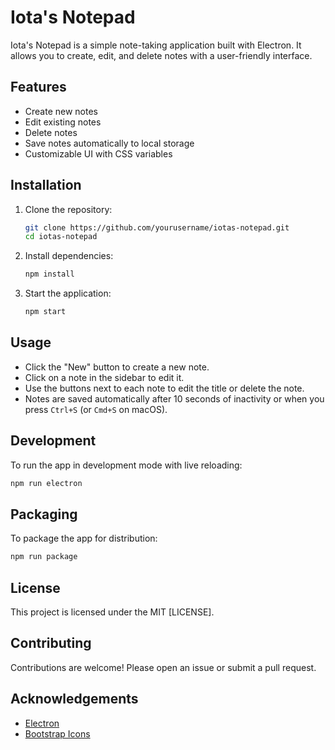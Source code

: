 # Iota's Notepad

Iota's Notepad is a simple note-taking application built with Electron. It allows you to create, edit, and delete notes with a user-friendly interface.

## Features

- Create new notes
- Edit existing notes
- Delete notes
- Save notes automatically to local storage
- Customizable UI with CSS variables

## Installation

1. Clone the repository:
    ```sh
    git clone https://github.com/yourusername/iotas-notepad.git
    cd iotas-notepad
    ```

2. Install dependencies:
    ```sh
    npm install
    ```

3. Start the application:
    ```sh
    npm start
    ```

## Usage

- Click the "New" button to create a new note.
- Click on a note in the sidebar to edit it.
- Use the buttons next to each note to edit the title or delete the note.
- Notes are saved automatically after 10 seconds of inactivity or when you press `Ctrl+S` (or `Cmd+S` on macOS).

## Development

To run the app in development mode with live reloading:
```sh
npm run electron
```

## Packaging

To package the app for distribution:
```sh
npm run package
```

## License

This project is licensed under the MIT [LICENSE].

## Contributing

Contributions are welcome! Please open an issue or submit a pull request.

## Acknowledgements

- [Electron](https://www.electronjs.org/)
- [Bootstrap Icons](https://icons.getbootstrap.com/)
